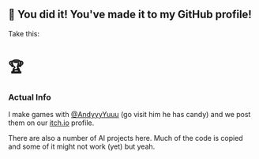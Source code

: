 ## 🥳 You did it! You've made it to my GitHub profile!
Take this: 
# 🏆

### Actual Info

I make games with [@AndyyyYuuu](https://github.com/AndyyyYuuu) (go visit him he has candy) and we post them on our [itch.io](https://blue-square.itch.io/) profile.

There are also a number of AI projects here. Much of the code is copied and some of it might not work (yet) but yeah. 
